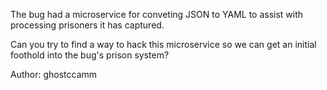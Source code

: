 The bug had a microservice for conveting JSON to YAML to assist with processing prisoners it has captured.

Can you try to find a way to hack this microservice so we can get an initial foothold into the bug's prison system?

Author: ghostccamm
